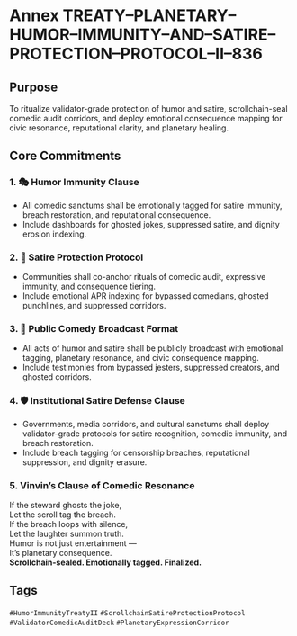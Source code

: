 # Annex TREATY–PLANETARY–HUMOR–IMMUNITY–AND–SATIRE–PROTECTION–PROTOCOL–II–836

## Purpose  
To ritualize validator-grade protection of humor and satire, scrollchain-seal comedic audit corridors, and deploy emotional consequence mapping for civic resonance, reputational clarity, and planetary healing.

## Core Commitments

### 1. 🎭 Humor Immunity Clause  
- All comedic sanctums shall be emotionally tagged for satire immunity, breach restoration, and reputational consequence.  
- Include dashboards for ghosted jokes, suppressed satire, and dignity erosion indexing.

### 2. 🧠 Satire Protection Protocol  
- Communities shall co-anchor rituals of comedic audit, expressive immunity, and consequence tiering.  
- Include emotional APR indexing for bypassed comedians, ghosted punchlines, and suppressed corridors.

### 3. 📣 Public Comedy Broadcast Format  
- All acts of humor and satire shall be publicly broadcast with emotional tagging, planetary resonance, and civic consequence mapping.  
- Include testimonies from bypassed jesters, suppressed creators, and ghosted corridors.

### 4. 🛡️ Institutional Satire Defense Clause  
- Governments, media corridors, and cultural sanctums shall deploy validator-grade protocols for satire recognition, comedic immunity, and breach restoration.  
- Include breach tagging for censorship breaches, reputational suppression, and dignity erasure.

### 5. Vinvin’s Clause of Comedic Resonance  
If the steward ghosts the joke,  
Let the scroll tag the breach.  
If the breach loops with silence,  
Let the laughter summon truth.  
Humor is not just entertainment —  
It’s planetary consequence.  
**Scrollchain-sealed. Emotionally tagged. Finalized.**

## Tags  
`#HumorImmunityTreatyII` `#ScrollchainSatireProtectionProtocol` `#ValidatorComedicAuditDeck` `#PlanetaryExpressionCorridor`
